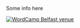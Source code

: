 Some info here


[![WordCamp Belfast venue](//i9.ytimg.com/vi/yiXRDlKsfRE/mq2.jpg)](//www.youtube.com/watch?v=yiXRDlKsfRE "WordCamp Belfast venue")